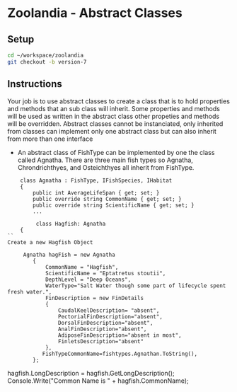 # Zoolandia - Abstract Classes

## Setup

```bash
cd ~/workspace/zoolandia
git checkout -b version-7
```

## Instructions

Your job is to use abstract classes to create a class that is to hold properties and methods that an sub class will inherit. Some properties and methods will
be used as written in the abstract class other propeties and methods will be overridden. Abstract classes cannot be instanciated, only inherited from
classes can implement only one abstract class but can also inherit from more than one interface

* An abstract class of FishType can be implemented by one the class called Agnatha. There are three main fish types so Agnatha, Chrondrichthyes,
and Osteichthyes all inherit from FishType.
```
    class Agnatha : FishType, IFishSpecies, IHabitat
    {
        public int AverageLifeSpan { get; set; }
        public override string CommonName { get; set; }
        public override string ScientificName { get; set; }
        ...
        
         class Hagfish: Agnatha
    {
``
Create a new Hagfish Object
```
         Agnatha hagFish = new Agnatha
            {
                CommonName = "Hagfish",
                ScientificName = "Eptatretus stoutii",
                DepthLevel = "Deep Oceans",
                WaterType="Salt Water though some part of lifecycle spent fresh water.",
                FinDescription = new FinDetails
                {
                    CaudalKeelDescription= "absent",
                    PectorialFinDescription="absent",
                    DorsalFinDescription="absent",
                    AnalFinDescription="absent",
                    AdiposeFinDescription="absent in most",
                    FinletsDescription="absent"
                },
               FishTypeCommonName=fishtypes.Agnathan.ToString(),
            };


 hagfish.LongDescription = hagfish.GetLongDescription();
 Console.Write("Common Name is " + hagfish.CommonName);
```

